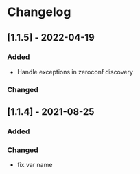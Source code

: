 # Changelog
## [1.1.5] - 2022-04-19
### Added 
 - Handle exceptions in zeroconf discovery
### Changed
## [1.1.4] - 2021-08-25
### Added
### Changed
 - fix var name


